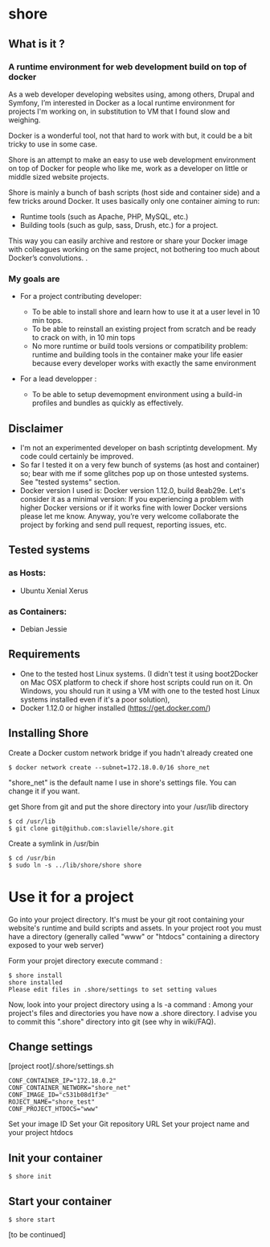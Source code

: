 # shore

## What is it ?

### A runtime environment for web development build on top of docker

As a web developer developing websites using, among others, Drupal and Symfony, I’m interested in Docker as a local runtime environment for projects I'm working on, in substitution to VM that I found slow and weighing.

Docker is a wonderful tool, not that hard to work with but, it could be a bit tricky to use in some case.

Shore is an attempt to make an easy to use web development environment on top of Docker for people who like me, work as a developer on little or middle sized website projects.

Shore is mainly a bunch of bash scripts (host side and container side) and a few tricks around Docker. It uses basically only one container aiming to run: 
  - Runtime tools (such as Apache, PHP, MySQL, etc.) 
  - Building tools (such as gulp, sass, Drush, etc.) for a project. 

This way you can easily archive and restore or share your Docker image with colleagues working on the same project, not bothering too much about Docker’s convolutions.
.

### My goals are
* For a project contributing developer: 
  - To be able to install shore and learn how to use it at a user level in 10 min tops.
  - To be able to reinstall an existing project from scratch and be ready to crack on with, in 10 min tops
  - No more runtime or build tools versions or compatibility problem: runtime and building tools in the container make your life easier because every developer works with exactly the same environment

* For a lead developper : 
  - To be able to setup devemopment environment using a build-in profiles and bundles as quickly as effectively.

## Disclaimer
* I'm not an experimented developer on bash scriptintg development. My code could certainly be improved. 
* So far I tested it on a very few bunch of systems (as host and container) so; bear with me if some glitches pop up on those untested systems. See "tested systems" section.
* Docker version I used is: Docker version 1.12.0, build 8eab29e. Let's consider it as a minimal version: If you experiencing a problem with higher Docker versions or if it works fine with lower Docker versions please let me know.
Anyway, you’re very welcome collaborate the project by forking and send pull request, reporting issues, etc.

## Tested systems
### as Hosts:
* Ubuntu Xenial Xerus

### as Containers:
* Debian Jessie 

## Requirements
* One to the tested host Linux systems. (I didn't test it using boot2Docker on Mac OSX platform to check if shore host scripts could run on it. On Windows, you should run it using a VM with one to the tested host Linux systems installed even if it's a poor solution), 
* Docker 1.12.0 or higher installed (https://get.docker.com/)

## Installing Shore

Create a Docker custom network bridge if you hadn't already created one
```
$ docker network create --subnet=172.18.0.0/16 shore_net
```
"shore_net" is the default name I use in shore's settings file. You can change it if you want.

get Shore from git and put the shore directory into your /usr/lib directory

```
$ cd /usr/lib
$ git clone git@github.com:slavielle/shore.git
```

Create a symlink in /usr/bin
```
$ cd /usr/bin
$ sudo ln -s ../lib/shore/shore shore
```

# Use it for a project

Go into your project directory. It's must be your git root containing your website's runtime and build scripts and assets. In your project root you must have a directory (generally called "www" or "htdocs" containing a directory exposed to your web server)


Form your projet directory execute command : 

```
$ shore install
shore installed
Please edit files in .shore/settings to set setting values
```

Now, look into your project directory using a ls -a command : Among your project's files and directories you have now a .shore directory. I advise you to commit this ".shore" directory into git (see why in wiki/FAQ). 

## Change settings

[project root]/.shore/settings.sh

```
CONF_CONTAINER_IP="172.18.0.2"
CONF_CONTAINER_NETWORK="shore_net"
CONF_IMAGE_ID="c531b08d1f3e"
ROJECT_NAME="shore_test"
CONF_PROJECT_HTDOCS="www"
```
Set your image ID
Set your Git repository URL
Set your project name and your project htdocs

## Init your container
```
$ shore init
```

## Start your container
```
$ shore start
```
[to be continued]




